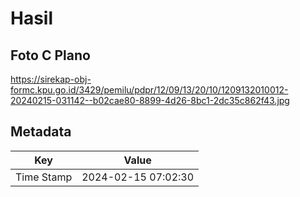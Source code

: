 # Hasil

## Foto C Plano

https://sirekap-obj-formc.kpu.go.id/3429/pemilu/pdpr/12/09/13/20/10/1209132010012-20240215-031142--b02cae80-8899-4d26-8bc1-2dc35c862f43.jpg


## Metadata

| Key        | Value               |
| ---------- | ------------------- |
| Time Stamp | 2024-02-15 07:02:30 |



